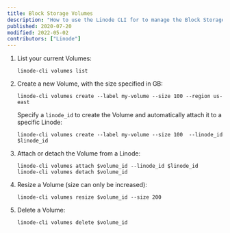 ```yaml
---
title: Block Storage Volumes
description: "How to use the Linode CLI for to manage the Block Storage service."
published: 2020-07-20
modified: 2022-05-02
contributors: ["Linode"]
---
```


1.  List your current Volumes:

        linode-cli volumes list

1.  Create a new Volume, with the size specified in GB:

        linode-cli volumes create --label my-volume --size 100 --region us-east

    Specify a `linode_id` to create the Volume and automatically attach it to a specific Linode:

        linode-cli volumes create --label my-volume --size 100  --linode_id $linode_id

1.  Attach or detach the Volume from a Linode:

        linode-cli volumes attach $volume_id --linode_id $linode_id
        linode-cli volumes detach $volume_id

1.  Resize a Volume (size can only be increased):

        linode-cli volumes resize $volume_id --size 200

1.  Delete a Volume:

        linode-cli volumes delete $volume_id
